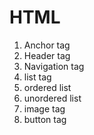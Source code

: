 # HTML

1. Anchor tag
2. Header tag
3. Navigation tag
4. list tag
5. ordered list
6. unordered list
7. image tag
8. button tag
